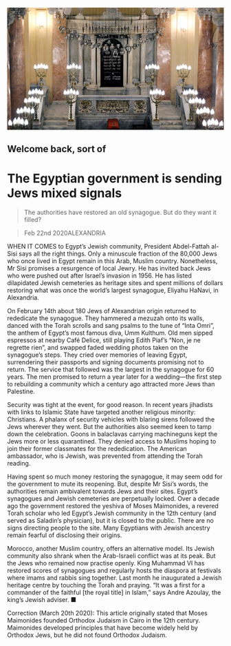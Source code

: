 ![](./images/20200222_MAP005_0.jpg)

## Welcome back, sort of

# The Egyptian government is sending Jews mixed signals

> The authorities have restored an old synagogue. But do they want it filled?

> Feb 22nd 2020ALEXANDRIA

WHEN IT COMES to Egypt’s Jewish community, President Abdel-Fattah al-Sisi says all the right things. Only a minuscule fraction of the 80,000 Jews who once lived in Egypt remain in this Arab, Muslim country. Nonetheless, Mr Sisi promises a resurgence of local Jewry. He has invited back Jews who were pushed out after Israel’s invasion in 1956. He has listed dilapidated Jewish cemeteries as heritage sites and spent millions of dollars restoring what was once the world’s largest synagogue, Eliyahu HaNavi, in Alexandria.

On February 14th about 180 Jews of Alexandrian origin returned to rededicate the synagogue. They hammered a mezuzah onto its walls, danced with the Torah scrolls and sang psalms to the tune of “Inta Omri”, the anthem of Egypt’s most famous diva, Umm Kulthum. Old men sipped espressos at nearby Café Delice, still playing Edith Piaf’s “Non, je ne regrette rien”, and swapped faded wedding photos taken on the synagogue’s steps. They cried over memories of leaving Egypt, surrendering their passports and signing documents promising not to return. The service that followed was the largest in the synagogue for 60 years. The men promised to return a year later for a wedding—the first step to rebuilding a community which a century ago attracted more Jews than Palestine.

Security was tight at the event, for good reason. In recent years jihadists with links to Islamic State have targeted another religious minority: Christians. A phalanx of security vehicles with blaring sirens followed the Jews wherever they went. But the authorities also seemed keen to tamp down the celebration. Goons in balaclavas carrying machineguns kept the Jews more or less quarantined. They denied access to Muslims hoping to join their former classmates for the rededication. The American ambassador, who is Jewish, was prevented from attending the Torah reading.

Having spent so much money restoring the synagogue, it may seem odd for the government to mute its reopening. But, despite Mr Sisi’s words, the authorities remain ambivalent towards Jews and their sites. Egypt’s synagogues and Jewish cemeteries are perpetually locked. Over a decade ago the government restored the yeshiva of Moses Maimonides, a revered Torah scholar who led Egypt’s Jewish community in the 12th century (and served as Saladin’s physician), but it is closed to the public. There are no signs directing people to the site. Many Egyptians with Jewish ancestry remain fearful of disclosing their origins.

Morocco, another Muslim country, offers an alternative model. Its Jewish community also shrank when the Arab-Israeli conflict was at its peak. But the Jews who remained now practise openly. King Muhammad VI has restored scores of synagogues and regularly hosts the diaspora at festivals where imams and rabbis sing together. Last month he inaugurated a Jewish heritage centre by touching the Torah and praying. “It was a first for a commander of the faithful [the royal title] in Islam,” says Andre Azoulay, the king’s Jewish adviser. ■

Correction (March 20th 2020): This article originally stated that Moses Maimonides founded Orthodox Judaism in Cairo in the 12th century. Maimonides developed principles that have become widely held by Orthodox Jews, but he did not found Orthodox Judaism.